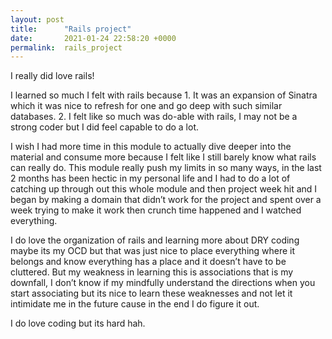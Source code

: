 ```yaml
---
layout: post
title:      "Rails project"
date:       2021-01-24 22:58:20 +0000
permalink:  rails_project
---
```



I really did love rails!

I learned so much I felt with rails because 1. It was an expansion of Sinatra which it was nice to refresh for one and go deep with such similar databases. 2. I felt like so much was do-able with rails, I may not be a strong coder but I did feel capable to do a lot.

I wish I had more time in this module to actually dive deeper into the material and consume more because I felt like I still barely know what rails can really do. This module really push my limits in so many ways, in the last 2 months has been hectic in my personal life and I had to do a lot of catching up through out this whole module and then project week hit and I began by making a domain that didn’t work for the project and spent over a week trying to make it work then crunch time happened and I watched everything.

I do love the organization of rails and learning more about DRY coding maybe its my OCD but that was just nice to place everything where it belongs and know everything has a place and it doesn’t have to be cluttered. But my weakness in learning this is associations that is my downfall, I don’t know if my mindfully understand the directions when you start associating but its nice to learn these weaknesses and not let it intimidate me in the future cause in the end I do figure it out.

I do love coding but its hard hah.
